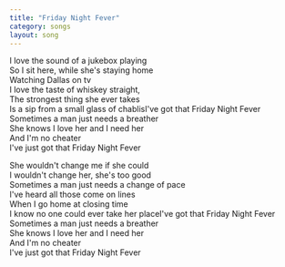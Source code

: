 ```yaml
---
title: "Friday Night Fever"
category: songs
layout: song
---
```


I love the sound of a jukebox playing  
So I sit here, while she's staying home  
Watching Dallas on tv  
I love the taste of whiskey straight,  
The strongest thing she ever takes  
Is a sip from a small glass of chablisI've got that Friday Night Fever  
Sometimes a man just needs a breather  
She knows I love her and I need her  
And I'm no cheater  
I've just got that Friday Night Fever

She wouldn't change me if she could  
I wouldn't change her, she's too good  
Sometimes a man just needs a change of pace  
I've heard all those come on lines  
When I go home at closing time  
I know no one could ever take her placeI've got that Friday Night Fever  
Sometimes a man just needs a breather  
She knows I love her and I need her  
And I'm no cheater  
I've just got that Friday Night Fever
